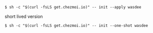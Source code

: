 ```
$ sh -c "$(curl -fsLS get.chezmoi.io)" -- init --apply wasdee
```

short lived version
```
$ sh -c "$(curl -fsLS get.chezmoi.io)" -- init --one-shot wasdee
```